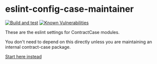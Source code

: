 # eslint-config-case-maintainer

[![Build and test](https://github.com/case-contract-testing/case/actions/workflows/build-and-test.yml/badge.svg?branch=main)](https://github.com/case-contract-testing/case/actions/workflows/build-and-test.yml)
[![Known Vulnerabilities](https://snyk.io/test/github/case-contract-testing/case/badge.svg?targetFile=packages/case-entities/package.json)](https://snyk.io/test/github/case-contract-testing/case?targetFile=packages/case-entities/package.json)

These are the eslint settings for ContractCase modules.

You don't need to depend on this directly unless you are maintaining an internal contract-case package.

[Start here instead](https://case.contract-testing.io/docs/intro)
